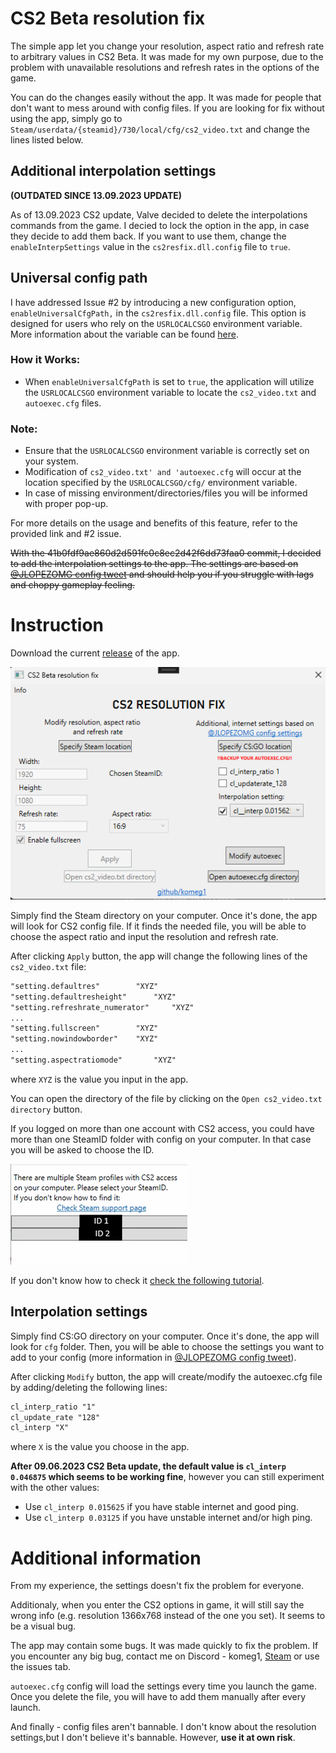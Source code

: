 # CS2 Beta resolution fix

The simple app let you change your resolution, aspect ratio and refresh rate to arbitrary values in CS2 Beta.
It was made for my own purpose, due to the problem with unavailable resolutions and refresh rates in the options of the game.

You can do the changes easily without the app. It was made for people that don't want to mess around with config files.
If you are looking for fix without using the app, simply go to `Steam/userdata/{steamid}/730/local/cfg/cs2_video.txt` and change the lines listed below.

## Additional interpolation settings
**(OUTDATED SINCE 13.09.2023 UPDATE)**

As of 13.09.2023 CS2 update, Valve decided to delete the interpolations commands from the game. I decied to lock the option in the app, in case they decide to add them back. If you want to use them, change the `enableInterpSettings` value in the `cs2resfix.dll.config` file to `true`.

## Universal config path
I have addressed Issue #2 by introducing a new configuration option, `enableUniversalCfgPath,` in the `cs2resfix.dll.config` file. This option is designed for users who rely on the `USRLOCALCSGO` environment variable. More information about the variable can be found [here](https://blog.counter-strike.net/index.php/2015/12/13325/).

### How it Works:
- When `enableUniversalCfgPath` is set to `true`, the application will utilize the `USRLOCALCSGO` environment variable to locate the `cs2_video.txt` and `autoexec.cfg` files.

### Note:
- Ensure that the `USRLOCALCSGO` environment variable is correctly set on your system.
- Modification of `cs2_video.txt' and 'autoexec.cfg` will occur at the location specified by the `USRLOCALCSGO/cfg/` environment variable.
- In case of missing environment/directories/files you will be informed with proper pop-up.

For more details on the usage and benefits of this feature, refer to the provided link and #2 issue.

~~With the 41b0fdf9ae860d2d591fc0c8ec2d42f6dd73faa0 commit, I decided to add the interpolation settings to the app. The settings are based on [@JLOPEZOMG config tweet](https://twitter.com/JLOPEZOMG/status/1699112405433999444) and should help you if you struggle with lags and choppy gameplay feeling.~~




# Instruction
Download the current [release](https://github.com/komeg1/cs2res_fix/releases/tag/v1.0.5.1) of the app.

![App's GUI](https://github.com/komeg1/cs2res_fix/blob/master/images/gui.png)

Simply find the Steam directory on your computer. Once it's done, the app will look for CS2 config file.
If it finds the needed file, you will be able to choose the aspect ratio and input the resolution and refresh rate.

After clicking `Apply` button, the app will change the following lines of the `cs2_video.txt` file:
```txt
"setting.defaultres"		"XYZ"
"setting.defaultresheight"		"XYZ"
"setting.refreshrate_numerator"		"XYZ"
...
"setting.fullscreen"		"XYZ"
"setting.nowindowborder"    "XYZ"
...
"setting.aspectratiomode"		"XYZ"
```
where `XYZ` is the value you input in the app.

You can open the directory of the file by clicking on the `Open cs2_video.txt directory` button.

If you logged on more than one account with CS2 access, you could have more than one SteamID folder with config on your computer. In that case you will be asked to choose the ID.

![multiple IDs gui](https://github.com/komeg1/cs2res_fix/blob/master/images/multipleid.png)

 If you don't know how to check it [check the following tutorial](https://help.steampowered.com/en/faqs/view/2816-BE67-5B69-0FEC).

 ## Interpolation settings

Simply find CS:GO directory on your computer. Once it's done, the app will look for `cfg` folder. Then, you will be able to choose the settings you want to add to your config (more information in [@JLOPEZOMG config tweet](https://twitter.com/JLOPEZOMG/status/1699112405433999444)).

After clicking `Modify` button, the app will create/modify the autoexec.cfg file by adding/deleting the following lines:
```txt
cl_interp_ratio "1"
cl_update_rate "128"
cl_interp "X"
```
where `X` is the value you choose in the app. 

**After 09.06.2023 CS2 Beta update, the default value is `cl_interp 0.046875` which seems to be working fine**, however you can still experiment with the other values:

- Use `cl_interp 0.015625` if you have stable internet and good ping.
- Use `cl_interp 0.03125` if you have unstable internet and/or high ping.



# Additional information

From my experience, the settings doesn't fix the problem for everyone. 

Additionaly, when you enter the CS2 options in game, it will still say the wrong info (e.g. resolution 1366x768 instead of the one you set). It seems to be a visual bug.

The app may contain some bugs. It was made quickly to fix the problem. If you encounter any big bug, contact me on Discord - komeg1, [Steam](https://steamcommunity.com/profiles/76561198173528881/) or use the issues tab.

`autoexec.cfg` config will load the settings every time you launch the game. Once you delete the file, you will have to add them manually after every launch.

And finally - 
config files aren't bannable. I don't know about the resolution settings,but I don't believe it's bannable. However, **use it at own risk**.
